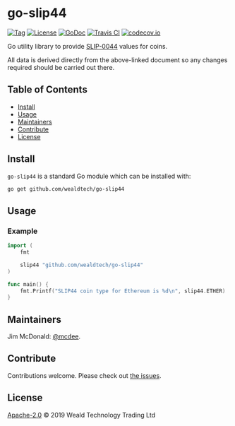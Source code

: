 # go-slip44

[![Tag](https://img.shields.io/github/tag/wealdtech/go-slip44.svg)](https://github.com/wealdtech/go-coincodec/releases/)
[![License](https://img.shields.io/github/license/wealdtech/go-slip44.svg)](LICENSE)
[![GoDoc](https://godoc.org/github.com/wealdtech/go-slip44?status.svg)](https://godoc.org/github.com/wealdtech/go-coincodec)
[![Travis CI](https://img.shields.io/travis/wealdtech/go-slip44.svg)](https://travis-ci.org/wealdtech/go-coincodec)
[![codecov.io](https://img.shields.io/codecov/c/github/wealdtech/go-slip44.svg)](https://codecov.io/github/wealdtech/go-coincodec)

Go utility library to provide [SLIP-0044](https://github.com/satoshilabs/slips/blob/master/slip-0044.md) values for coins.

All data is derived directly from the above-linked document so any changes required should be carried out there.

## Table of Contents

- [Install](#install)
- [Usage](#usage)
- [Maintainers](#maintainers)
- [Contribute](#contribute)
- [License](#license)

## Install

`go-slip44` is a standard Go module which can be installed with:

```sh
go get github.com/wealdtech/go-slip44
```

## Usage

### Example

```go
import (
    fmt

    slip44 "github.com/wealdtech/go-slip44"
)

func main() {
    fmt.Printf("SLIP44 coin type for Ethereum is %d\n", slip44.ETHER)
}
```

## Maintainers

Jim McDonald: [@mcdee](https://github.com/mcdee).

## Contribute

Contributions welcome. Please check out [the issues](https://github.com/wealdtech/go-slip44/issues).

## License

[Apache-2.0](LICENSE) © 2019 Weald Technology Trading Ltd
